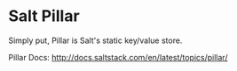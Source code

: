 Salt Pillar
========

Simply put, Pillar is Salt's static key/value store.

Pillar Docs:
http://docs.saltstack.com/en/latest/topics/pillar/
